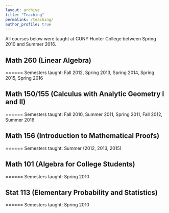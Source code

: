 ```yaml
---
layout: archive
title: "Teaching"
permalink: /teaching/
author_profile: true
---
```


All courses below were taught at CUNY Hunter College between Spring 2010 and Summer 2016.

## Math 260 (Linear Algebra)
======
Semesters taught: Fall 2012, Spring 2013, Spring 2014, Spring 2015, Spring 2016

## Math 150/155 (Calculus with Analytic Geometry I and II)
======
Semesters taught: Fall 2010, Summer 2011, Spring 2011, Fall 2012, Summer 2016

## Math 156 (Introduction to Mathematical Proofs)
======
Semesters taught: Summer (2012, 2013, 2015) 

## Math 101 (Algebra for College Students)
======
Semesters taught: Spring 2010

## Stat 113 (Elementary Probability and Statistics)
======
Semesters taught: Spring 2010

<!--
#{% include base_path %}

#{% for post in site.teaching reversed %}
#  {% include archive-single.html %}
#{% endfor %}
--->
